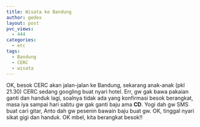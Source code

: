 ```yaml
---
title: Wisata ke Bandung
author: gedex
layout: post
pvc_views:
  - 444
categories:
  - etc
tags:
  - Bandung
  - CERC
  - wisata
---
```


OK, besok CERC akan jalan-jalan ke Bandung, sekarang anak-anak (pkl 21.30) CERC sedang googling buat nyari hotel. Err, gw gak bawa pakaian ganti dan handuk lagi, soalnya tidak ada yang konfirmasi besok berangkat, masa iya sampai hari sabtu gw gak ganti baju ama **CD**. Yogi dah gw SMS buat cari gitar, Anto dah gw pesenin bawain baju buat gw. OK, tinggal nyari sikat gigi dan handuk. OK mbel, kita berangkat besok!!
